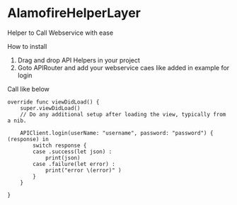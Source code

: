 # AlamofireHelperLayer
Helper to Call Webservice with ease

How to install 

1) Drag and drop API Helpers in your project
2) Goto APIRouter and add your webservice caes like added in example for login

Call like below 


    override func viewDidLoad() {
        super.viewDidLoad()
        // Do any additional setup after loading the view, typically from a nib.
        
        APIClient.login(userName: "username", password: "password") { (response) in
            switch response {
            case .success(let json) :
                print(json)
            case .failure(let error) :
                print("error \(error)" )
            }
        }
        
    }

